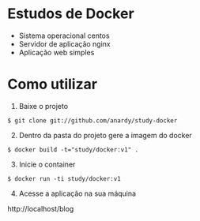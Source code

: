 # Estudos de Docker

- Sistema operacional centos
- Servidor de aplicação nginx
- Aplicação web simples

# Como utilizar

1. Baixe o projeto

```
$ git clone git://github.com/anardy/study-docker
```

2. Dentro da pasta do projeto gere a imagem do docker

```
$ docker build -t="study/docker:v1" .
```

3. Inicie o container

```
$ docker run -ti study/docker:v1
```

4. Acesse a aplicação na sua máquina

http://localhost/blog
